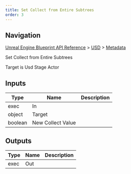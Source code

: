 ```yaml
---
title: Set Collect from Entire Subtrees
order: 3
---
```

## Navigation

[Unreal Engine Blueprint API Reference](https://dev.epicgames.com/documentation/en-us/unreal-engine/BlueprintAPI) > [USD](https://dev.epicgames.com/documentation/en-us/unreal-engine/BlueprintAPI/USD) > [Metadata](https://dev.epicgames.com/documentation/en-us/unreal-engine/BlueprintAPI/USD/Metadata)

Set Collect from Entire Subtrees

Target is Usd Stage Actor

## Inputs

| Type | Name | Description |
| --- | --- | --- |
| exec | In |  |
| object | Target |  |
| boolean | New Collect Value |  |

## Outputs

| Type | Name | Description |
| --- | --- | --- |
| exec | Out |  |
